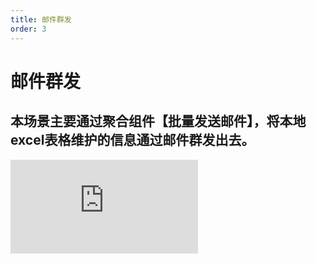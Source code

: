 ```yaml
---
title: 邮件群发
order: 3
---
```

# 邮件群发

## 本场景主要通过聚合组件【批量发送邮件】，将本地excel表格维护的信息通过邮件群发出去。

<iframe class="w-full aspect-video" src="https://player.bilibili.com/player.html?isOutside=true&aid=114260055234515&bvid=BV1Y8ZsYkEJw&cid=29174858974&p=1" scrolling="no" border="0" frameborder="no" framespacing="0" allowfullscreen="true"></iframe>
